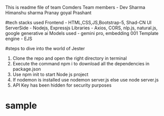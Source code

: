 This is readme file of team Comders
Team members -
Dev Sharma
Himanshu sharma
Pranay goyal
Prashant

#tech stacks used
Frontend - HTML,CSS,JS,Bootstrap-5, Shad-CN UI
ServerSide - Nodejs, Expressjs
Libraries - Axios, CORS, nlp.js, natural.js, google generative ai
Models used - gemini pro, embedding 001
Template engine - EJS

#steps to dive into the world of Jester

1. Clone the repo and open the right directory in terminal
2. Execute the command npm i to download all the dependencies in package.json
3. Use npm init to start Node js project
4. If nodemon is installed use nodemon server.js else use node server.js
5. API Key has been hidden for security purposes
# sample
